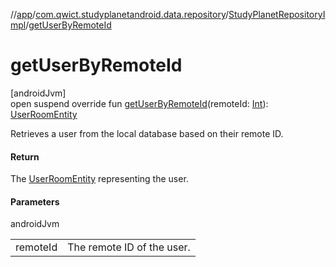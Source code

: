 //[app](../../../index.md)/[com.qwict.studyplanetandroid.data.repository](../index.md)/[StudyPlanetRepositoryImpl](index.md)/[getUserByRemoteId](get-user-by-remote-id.md)

# getUserByRemoteId

[androidJvm]\
open suspend override fun [getUserByRemoteId](get-user-by-remote-id.md)(remoteId: [Int](https://kotlinlang.org/api/latest/jvm/stdlib/kotlin/-int/index.html)): [UserRoomEntity](../../com.qwict.studyplanetandroid.data.local.schema/-user-room-entity/index.md)

Retrieves a user from the local database based on their remote ID.

#### Return

The [UserRoomEntity](../../com.qwict.studyplanetandroid.data.local.schema/-user-room-entity/index.md) representing the user.

#### Parameters

androidJvm

| | |
|---|---|
| remoteId | The remote ID of the user. |
